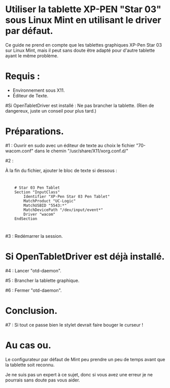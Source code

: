 # Utiliser la tablette XP-PEN "Star 03" sous Linux Mint en utilisant le driver par défaut.

Ce guide ne prend en compte que les tablettes graphiques XP-Pen Star 03 sur Linux Mint, mais il peut sans doute être adapté pour d'autre tablette ayant le même problème. 


# Requis :
- Environnement sous X11.
- Éditeur de Texte.


#Si OpenTabletDriver est installé : Ne pas brancher la tablette. (Rien de dangereux, juste un conseil pour plus tard.)

# Préparations.

#1 :
    Ouvrir en sudo avec un éditeur de texte au choix le fichier "70-wacom.conf" dans le chemin "/usr/share/X11/xorg.conf.d/"

#2 :

 À la fin du fichier, ajouter le bloc de texte si dessous :
#	

	    # Star 03 Pen Tablet
	    Section "InputClass"
		    Identifier "XP-Pen Star 03 Pen Tablet"
	    	MatchProduct "UC-Logic"
	        MatchUSBID "5543:*"
	    	MatchDevicePath "/dev/input/event*"
	        Driver "wacom"
	    EndSection
#
#3 :
    Redémarrer la session.

# Si OpenTabletDriver est déjà installé.

#4 :
    Lancer "otd-daemon".

#5 :
    Brancher la tablette graphique.

#6 :
    Fermer "otd-daemon".

# Conclusion.

#7 :
    Si tout ce passe bien le stylet devrait faire bouger le curseur !

# Au cas ou.

Le configurateur par défaut de Mint peu prendre un peu de temps avant que la tablette soit reconnu.

Je ne suis pas un expert à ce sujet, donc si vous avez une erreur je ne pourrais sans doute pas vous aider.
